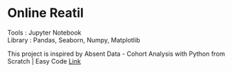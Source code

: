 # Online Reatil

Tools   : Jupyter Notebook <br>
Library : Pandas, Seaborn, Numpy, Matplotlib <br>

This project is inspired by Absent Data - Cohort Analysis with Python from Scratch | Easy Code [Link](https://www.youtube.com/watch?v=WWUG7T9ixTs&t=265s)
